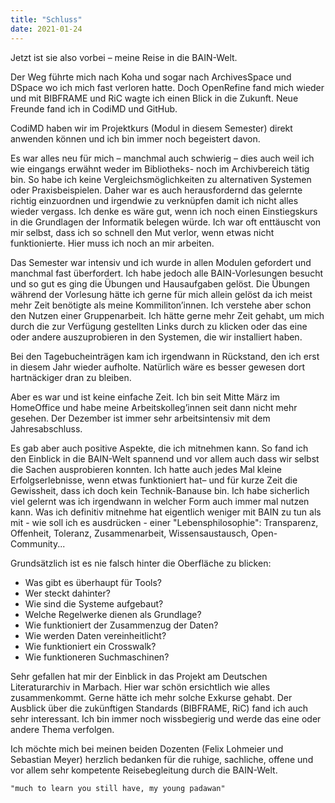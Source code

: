 ```yaml
---
title: "Schluss"
date: 2021-01-24
---
```


Jetzt ist sie also vorbei – meine Reise in die BAIN-Welt.

Der Weg führte mich nach Koha und sogar nach ArchivesSpace und DSpace wo ich mich fast verloren hatte. Doch OpenRefine fand mich wieder und mit BIBFRAME und RiC wagte ich einen Blick in die Zukunft. Neue Freunde fand ich in CodiMD und GitHub.

CodiMD haben wir im Projektkurs (Modul in diesem Semester) direkt anwenden können und ich bin immer noch begeistert davon. 

Es war alles neu für mich – manchmal auch schwierig – dies auch weil ich wie eingangs erwähnt weder im Bibliotheks- noch im Archivbereich tätig bin. So habe ich keine Vergleichsmöglichkeiten zu alternativen Systemen oder Praxisbeispielen. Daher war es auch herausfordernd das gelernte richtig einzuordnen und irgendwie zu verknüpfen damit ich nicht alles wieder vergass. Ich denke es wäre gut, wenn ich noch einen Einstiegskurs in die Grundlagen der Informatik belegen würde. Ich war oft enttäuscht von mir selbst, dass ich so schnell den Mut verlor, wenn etwas nicht funktionierte. Hier muss ich noch an mir arbeiten.

Das Semester war intensiv und ich wurde in allen Modulen gefordert und manchmal fast überfordert. Ich habe jedoch alle BAIN-Vorlesungen besucht und so gut es ging die Übungen und Hausaufgaben gelöst. Die Übungen während der Vorlesung hätte ich gerne für mich allein gelöst da ich meist mehr Zeit benötigte als meine Kommiliton’innen. Ich verstehe aber schon den Nutzen einer Gruppenarbeit. Ich hätte gerne mehr Zeit gehabt, um mich durch die zur Verfügung gestellten Links durch zu klicken oder das eine oder andere auszuprobieren in den Systemen, die wir installiert haben. 

Bei den Tagebucheinträgen kam ich irgendwann in Rückstand, den ich erst in diesem Jahr wieder aufholte. Natürlich wäre es besser gewesen dort hartnäckiger dran zu bleiben. 

Aber es war und ist keine einfache Zeit. Ich bin seit Mitte März im HomeOffice und habe meine Arbeitskolleg’innen seit dann nicht mehr gesehen. Der Dezember ist immer sehr arbeitsintensiv mit dem Jahresabschluss. 

Es gab aber auch positive Aspekte, die ich mitnehmen kann. So fand ich den Einblick in die BAIN-Welt spannend und vor allem auch dass wir selbst die Sachen ausprobieren konnten. Ich hatte auch jedes Mal kleine Erfolgserlebnisse, wenn etwas funktioniert hat– und für kurze Zeit die Gewissheit, dass ich doch kein Technik-Banause bin. Ich habe sicherlich viel gelernt was ich irgendwann in welcher Form auch immer mal nutzen kann. Was ich definitiv mitnehme hat eigentlich weniger mit BAIN zu tun als mit - wie soll ich es ausdrücken - einer "Lebensphilosophie": Transparenz, Offenheit, Toleranz, Zusammenarbeit, Wissensaustausch, Open-Community...

Grundsätzlich ist es nie falsch hinter die Oberfläche zu blicken:
- Was gibt es überhaupt für Tools?
- Wer steckt dahinter?
- Wie sind die Systeme aufgebaut? 
- Welche Regelwerke dienen als Grundlage? 
- Wie funktioniert der Zusammenzug der Daten?
- Wie werden Daten vereinheitlicht?
- Wie funktioniert ein Crosswalk?
- Wie funktioneren Suchmaschinen?

Sehr gefallen hat mir der Einblick in das Projekt am Deutschen Literaturarchiv in Marbach. Hier war schön ersichtlich wie alles zusammenkommt. Gerne hätte ich mehr solche Exkurse gehabt. Der Ausblick über die zukünftigen Standards (BIBFRAME, RiC) fand ich auch sehr interessant. Ich bin immer noch wissbegierig und werde das eine oder andere Thema verfolgen.

Ich möchte mich bei meinen beiden Dozenten (Felix Lohmeier und Sebastian Meyer) herzlich bedanken für die ruhige, sachliche, offene und vor allem sehr kompetente Reisebegleitung durch die BAIN-Welt.


`"much to learn you still have, my young padawan"`
